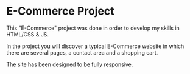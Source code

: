 # E-Commerce Project

This "E-Commerce" project was done in order to develop my skills in HTML/CSS & JS.

In the project you will discover a typical E-Commerce website in which there are several pages, a contact area and a shopping cart.

The site has been designed to be fully responsive.
